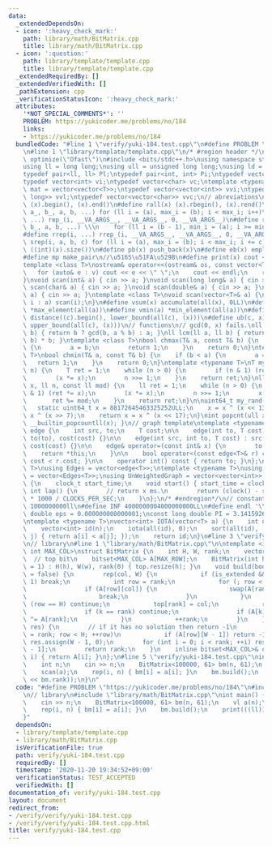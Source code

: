 ```yaml
---
data:
  _extendedDependsOn:
  - icon: ':heavy_check_mark:'
    path: library/math/BitMatrix.cpp
    title: library/math/BitMatrix.cpp
  - icon: ':question:'
    path: library/template/template.cpp
    title: library/template/template.cpp
  _extendedRequiredBy: []
  _extendedVerifiedWith: []
  _pathExtension: cpp
  _verificationStatusIcon: ':heavy_check_mark:'
  attributes:
    '*NOT_SPECIAL_COMMENTS*': ''
    PROBLEM: https://yukicoder.me/problems/no/184
    links:
    - https://yukicoder.me/problems/no/184
  bundledCode: "#line 1 \"verify/yuki-184.test.cpp\"\n#define PROBLEM \"https://yukicoder.me/problems/no/184\"\
    \n#line 1 \"library/template/template.cpp\"\n/* #region header */\n\n#pragma GCC\
    \ optimize(\"Ofast\")\n#include <bits/stdc++.h>\nusing namespace std;\n// types\n\
    using ll = long long;\nusing ull = unsigned long long;\nusing ld = long double;\n\
    typedef pair<ll, ll> Pl;\ntypedef pair<int, int> Pi;\ntypedef vector<ll> vl;\n\
    typedef vector<int> vi;\ntypedef vector<char> vc;\ntemplate <typename T>\nusing\
    \ mat = vector<vector<T>>;\ntypedef vector<vector<int>> vvi;\ntypedef vector<vector<long\
    \ long>> vvl;\ntypedef vector<vector<char>> vvc;\n// abreviations\n#define all(x)\
    \ (x).begin(), (x).end()\n#define rall(x) (x).rbegin(), (x).rend()\n#define rep_(i,\
    \ a_, b_, a, b, ...) for (ll i = (a), max_i = (b); i < max_i; i++)\n#define rep(i,\
    \ ...) rep_(i, __VA_ARGS__, __VA_ARGS__, 0, __VA_ARGS__)\n#define rrep_(i, a_,\
    \ b_, a, b, ...) \\\n    for (ll i = (b - 1), min_i = (a); i >= min_i; i--)\n\
    #define rrep(i, ...) rrep_(i, __VA_ARGS__, __VA_ARGS__, 0, __VA_ARGS__)\n#define\
    \ srep(i, a, b, c) for (ll i = (a), max_i = (b); i < max_i; i += c)\n#define SZ(x)\
    \ ((int)(x).size())\n#define pb(x) push_back(x)\n#define eb(x) emplace_back(x)\n\
    #define mp make_pair\n//\u5165\u51FA\u529B\n#define print(x) cout << x << endl\n\
    template <class T>\nostream& operator<<(ostream& os, const vector<T>& v) {\n \
    \   for (auto& e : v) cout << e << \" \";\n    cout << endl;\n    return os;\n\
    }\nvoid scan(int& a) { cin >> a; }\nvoid scan(long long& a) { cin >> a; }\nvoid\
    \ scan(char& a) { cin >> a; }\nvoid scan(double& a) { cin >> a; }\nvoid scan(string&\
    \ a) { cin >> a; }\ntemplate <class T>\nvoid scan(vector<T>& a) {\n    for (auto&\
    \ i : a) scan(i);\n}\n#define vsum(x) accumulate(all(x), 0LL)\n#define vmax(a)\
    \ *max_element(all(a))\n#define vmin(a) *min_element(all(a))\n#define lb(c, x)\
    \ distance((c).begin(), lower_bound(all(c), (x)))\n#define ub(c, x) distance((c).begin(),\
    \ upper_bound(all(c), (x)))\n// functions\n// gcd(0, x) fails.\nll gcd(ll a, ll\
    \ b) { return b ? gcd(b, a % b) : a; }\nll lcm(ll a, ll b) { return a / gcd(a,\
    \ b) * b; }\ntemplate <class T>\nbool chmax(T& a, const T& b) {\n    if (a < b)\
    \ {\n        a = b;\n        return 1;\n    }\n    return 0;\n}\ntemplate <class\
    \ T>\nbool chmin(T& a, const T& b) {\n    if (b < a) {\n        a = b;\n     \
    \   return 1;\n    }\n    return 0;\n}\ntemplate <typename T>\nT mypow(T x, ll\
    \ n) {\n    T ret = 1;\n    while (n > 0) {\n        if (n & 1) (ret *= x);\n\
    \        (x *= x);\n        n >>= 1;\n    }\n    return ret;\n}\nll modpow(ll\
    \ x, ll n, const ll mod) {\n    ll ret = 1;\n    while (n > 0) {\n        if (n\
    \ & 1) (ret *= x);\n        (x *= x);\n        n >>= 1;\n        x %= mod;\n \
    \       ret %= mod;\n    }\n    return ret;\n}\n\nuint64_t my_rand(void) {\n \
    \   static uint64_t x = 88172645463325252ULL;\n    x = x ^ (x << 13);\n    x =\
    \ x ^ (x >> 7);\n    return x = x ^ (x << 17);\n}\nint popcnt(ull x) { return\
    \ __builtin_popcountll(x); }\n// graph template\ntemplate <typename T>\nstruct\
    \ edge {\n    int src, to;\n    T cost;\n\n    edge(int to, T cost) : src(-1),\
    \ to(to), cost(cost) {}\n\n    edge(int src, int to, T cost) : src(src), to(to),\
    \ cost(cost) {}\n\n    edge& operator=(const int& x) {\n        to = x;\n    \
    \    return *this;\n    }\n\n    bool operator<(const edge<T>& r) const { return\
    \ cost < r.cost; }\n\n    operator int() const { return to; }\n};\ntemplate <typename\
    \ T>\nusing Edges = vector<edge<T>>;\ntemplate <typename T>\nusing WeightedGraph\
    \ = vector<Edges<T>>;\nusing UnWeightedGraph = vector<vector<int>>;\nstruct Timer\
    \ {\n    clock_t start_time;\n    void start() { start_time = clock(); }\n   \
    \ int lap() {\n        // return x ms.\n        return (clock() - start_time)\
    \ * 1000 / CLOCKS_PER_SEC;\n    }\n};\n/* #endregion*/\n// constant\n#define inf\
    \ 1000000000ll\n#define INF 4000000004000000000LL\n#define endl '\\n'\nconst long\
    \ double eps = 0.000000000000001;\nconst long double PI = 3.141592653589793;\n\
    \ntemplate <typename T>\nvector<int> IOTA(vector<T> a) {\n    int n = a.size();\n\
    \    vector<int> id(n);\n    iota(all(id), 0);\n    sort(all(id), [&](int i, int\
    \ j) { return a[i] < a[j]; });\n    return id;\n}\n#line 3 \"verify/yuki-184.test.cpp\"\
    \n// library\n#line 1 \"library/math/BitMatrix.cpp\"\n\ntemplate <int MAX_ROW,\
    \ int MAX_COL>\nstruct BitMatrix {\n    int H, W, rank;\n    vector<int> top;\
    \  // top bit\n    bitset<MAX_COL> A[MAX_ROW];\n    BitMatrix(int h = 1, int w\
    \ = 1) : H(h), W(w), rank(0) { top.resize(h); }\n    void build(bool is_extended\
    \ = false) {\n        rep(col, W) {\n            if (is_extended && col == W -\
    \ 1) break;\n            int row = rank;\n            for (; row < H; ++row) {\n\
    \                if (A[row][col]) {\n                    swap(A[rank], A[row]);\n\
    \                    break;\n                }\n            }\n            if\
    \ (row == H) continue;\n            top[rank] = col;\n            rep(k, H) {\n\
    \                if (k == rank) continue;\n                if (A[k][col]) A[k]\
    \ ^= A[rank];\n            }\n            ++rank;\n        }\n    }\n    int solve(vector<int>&\
    \ res) {\n        // if it has no solution then return -1\n        for (int row\
    \ = rank; row < H; ++row)\n            if (A[row][W - 1]) return -1;\n       \
    \ res.assign(W - 1, 0);\n        for (int i = 0; i < rank; ++i) res[i] = A[i][W\
    \ - 1];\n        return rank;\n    }\n    inline bitset<MAX_COL>& operator[](int\
    \ i) { return A[i]; }\n};\n#line 5 \"verify/yuki-184.test.cpp\"\nint main() {\n\
    \    int n;\n    cin >> n;\n    BitMatrix<100000, 61> bm(n, 61);\n    vl a(n);\n\
    \    scan(a);\n    rep(i, n) { bm[i] = a[i]; }\n    bm.build();\n    print(((ll)1\
    \ << bm.rank));\n}\n"
  code: "#define PROBLEM \"https://yukicoder.me/problems/no/184\"\n#include \"library/template/template.cpp\"\
    \n// library\n#include \"library/math/BitMatrix.cpp\"\nint main() {\n    int n;\n\
    \    cin >> n;\n    BitMatrix<100000, 61> bm(n, 61);\n    vl a(n);\n    scan(a);\n\
    \    rep(i, n) { bm[i] = a[i]; }\n    bm.build();\n    print(((ll)1 << bm.rank));\n\
    }"
  dependsOn:
  - library/template/template.cpp
  - library/math/BitMatrix.cpp
  isVerificationFile: true
  path: verify/yuki-184.test.cpp
  requiredBy: []
  timestamp: '2020-11-20 19:34:52+09:00'
  verificationStatus: TEST_ACCEPTED
  verifiedWith: []
documentation_of: verify/yuki-184.test.cpp
layout: document
redirect_from:
- /verify/verify/yuki-184.test.cpp
- /verify/verify/yuki-184.test.cpp.html
title: verify/yuki-184.test.cpp
---
```

